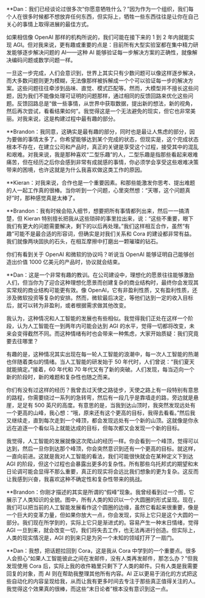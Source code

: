 **Dan：我们已经谈论过很多次“你愿意牺牲什么？”因为作为一个组织，我们每个人在很多时候都不想放弃任何东西，但实际上，牺牲一些东西往往是让你在自己关心的事情上取得进展的最佳方式。

如果相信像 OpenAI 那样的机构所说的，我们可能在接下来的 1 到 2 年内就能实现 AGI。但对我来说，更有趣或重要的点是：目前所有大型实验室都在集中精力研发能够逐步解决问题的 AI——这种 AI 能够验证每一步解决方案的正确性，就像解决编码问题或数学问题一样。

一旦这一步完成，人们会意识到，世界上其实只有少数问题可以像这样逐步解决，而大多数问题则更为模糊，无法像那样被拆解成一个个可以验证每一步的解决方案。这些问题往往牵涉到品味、直觉、模式匹配等。然而，大模型并不擅长这些问题，因为我们不能像处理可证明的问题那样，通过相同的反馈回路来优化这些问题。反馈回路总是“做一些事情，从世界中获取数据，提出新的想法，新的视角，然后再次尝试，看看结果如何”。我觉得这是一个无法避免的现实，但它也非常美丽。对我来说，这是构建过程中最有趣的部分。

**Brandon：我同意，这确实是最有趣的部分，同时也是最让人焦虑的部分，因为要做的事情太多了。你希望能够达到某个完成的状态，但现实是，这个完成状态根本不存在，在建立公司和产品时，真正的关键是享受这个过程，接受其中的混乱和艰难。对我来说，我是那种喜欢“二型乐趣”的人，二型乐趣是指那些看起来艰难痛苦，但在经历之后你会感到非常有成就感的事情，你必须学会享受这些艰难决策带来的困境，也许这就是为什么我喜欢做这类工作的原因。

**Kieran：对我来说，合作也是一个重要因素。和那些能激发你思考、提出难题的人一起工作真的很棒。当你听到一个问题，心里突然想：“天哪，这个问题真好”时，那种感觉真是太棒了。

**Brandon：我有时候会陷入细节，想要把所有事情都列出来，然后一一搞清楚，但 Kieran 特别擅长把我从这些琐碎的事里拉出来，说：“这些不重要，眼下我们有更大的问题需要解决，剩下的以后再处理。”我们这样相互合作，虽然“有趣”可能不是最合适的形容词，但确实是对我们关系和 Cora 的建设都非常有益。我们就像两块固执的石头，在相互摩擦中打磨出一颗璀璨的钻石。

你们有看到关于 OpenAI 和微软的协议吗？听说当 OpenAI 能够证明自己能够创造出价值 1000 亿美元的产品时，协议就会结束。

**Dan：这是一个非常有趣的教训。在公司建设中，理想化的愿景往往能够激励人们，但当你为了迎合这种理想化愿景而创建复杂的商业结构时，最终你会发现其实常规的商业结构可能更有效。像 OpenAI，它有非盈利性质，又有盈利性质，还涉及微软投资等复杂的安排。然而，微软最后决定，等他们达到一定的收入目标后，就可以转为非盈利，或者根据需求做其他改变。

我认为，这种情况和人工智能的发展也有些相似。我觉得我们正处在这样一个阶段，认为人工智能在一到两年内可能会达到 AGI 的水平，觉得一切都将改变，未来会变得截然不同。而这种情绪有时也会带来一种焦虑，大家开始质疑：我们究竟要去往哪里？

有趣的是，这种情况其实出现在每一轮人工智能的浪潮中，每一次人工智能的热潮也伴随着类似的情绪。当人工智能的研发始于 50 年代时，人们曾说：“我们夏天就能搞定。”接着，60 年代和 70 年代又有了新的突破。人们发现，每当迈向一个新的阶段时，新的难题和复杂性也随之而来。

你们有没有过这样的经历？我曾去过天使之路徒步，天使之路上有一段特别有意思的路程，你需要绕过一系列的急转弯，然后有一段几乎是靠墙走的路，旁边就是悬崖，足足有 500 英尺的高度。有意思的是，当我到达山顶时，我突然发现远处有一个更高的山峰，我心想：“哦，原来还有这个更高的目标，我得去看看。”然后我又继续走，直到每次走到一个峰顶，都会发现远处有一个新的山顶。这就像是你永远在追逐一个看似马上就能达成的目标，但每次都又会发现一个新的目标。

我觉得，人工智能的发展就像这次爬山的经历一样。你会看到一个峰顶，觉得可以达到，然后一旦你到达那个峰顶，你会突然意识到还有一个更高的目标。就这样，一直向前进。这就是我对人工智能的看法，我们可能很快就会在某种定义下到达 AGI 的阶段，但这个过程也会暴露出更多的复杂性。所有那些乌托邦式的期望和末日论调可能会显得不那么重要，真正的现实将会远比我们想象的更为复杂。这反而让我感到兴奋，我喜欢这种不确定性和复杂性带来的挑战。

**Brandon：你刚才描述的其实是所谓的“假峰”现象。我曾经看到过一个图，它展示了人类知识的全貌。图中，所有人类的知识以一个大圆圈的形式呈现。现在，我们可以把当前的人工智能发展看作这个圆圈的边缘，虽然它看起来很重要，像是一个巨大的变革力量，但如果你放大一点，你会发现，实际上它只是这个大圆的一部分。我们现在所学到的，实际上它只是渐进式的。容易产生一种末日情绪，觉得 AGI 一旦到来，就会改变一切，我们将失去工作，也无法再进行创造。但实际上，人类的现实情况是，AGI 的到来只是为另一个未知的领域打开了一扇门。

**Dan：我想，把话题拉回到 Cora，这是我从 Cora 中学到的一个重要点。很多人会担心“如果人工智能彼此之间在发邮件，没有人类再发邮件，那怎么办？”但我发现使用 Cora 后，实际上我的收件箱里只剩下了人类的邮件。只有人类是我需要回复的对象，而 AI 则在帮助我整理其他所有内容。AI 正以更易于消化的方式把这些自动化的内容呈现给我，从而让我有更多时间去专注于那些真正值得关注的人。我觉得这个效果真的很棒，而这些“末日论者”根本没有意识到这一点。
